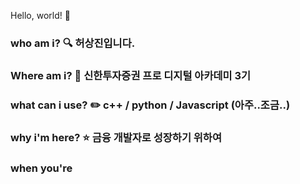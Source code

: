 Hello, world! 👋

### who am i? 🔍 허상진입니다. 

### Where am i? 🌱 신한투자증권 프로 디지털 아카데미 3기

### what can i use? ✏️ c++ / python / Javascript (아주..조금..)

### why i'm here? ⭐ 금융 개발자로 성장하기 위하여 

### when you're 
